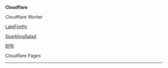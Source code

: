 **Cloudflare**

Cloudflare Worker

[LateFirefly](https://late-firefly-9653.aliairlord.workers.dev/23fba8cf-9222-4a42-bc4a-dc4988e6f0a1)

[SparklingSalad](https://sparkling-salad-9ec7.vgeedl.workers.dev/e277a86d-d719-4c12-acc4-f0b45ea9d28e)

[BPB](https://8b0ezktt4rx4o-njpeukw-ecr8hrsdot.vgeedl.workers.dev/panel)

Cloudflare Pages

****
